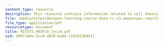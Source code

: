 ```yaml
---
content_type: resource
description: This resource contains information related to cell theory.
file: /media/https%3A/open-learning-course-data-rc.s3.amazonaws.com/sts-003-the-rise-of-modern-science-fall-2010/8087148e3cc8a839ba0411d1d138d417_MITSTS_003F10_lec14.pdf
file_type: application/pdf
resourcetype: Document
title: MITSTS_003F10_lec14.pdf
uid: 8087148e-3cc8-a839-ba04-11d1d138d417
---
```

